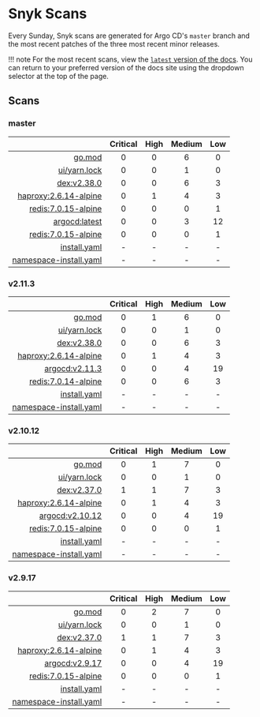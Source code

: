 # Snyk Scans

Every Sunday, Snyk scans are generated for Argo CD's `master` branch and the most recent patches of the three most
recent minor releases.

!!! note
    For the most recent scans, view the [`latest` version of the docs](https://argo-cd.readthedocs.io/en/latest/snyk/).
    You can return to your preferred version of the docs site using the dropdown selector at the top of the page.

## Scans

### master

|    | Critical | High | Medium | Low |
|---:|:--------:|:----:|:------:|:---:|
| [go.mod](master/argocd-test.html) | 0 | 0 | 6 | 0 |
| [ui/yarn.lock](master/argocd-test.html) | 0 | 0 | 1 | 0 |
| [dex:v2.38.0](master/ghcr.io_dexidp_dex_v2.38.0.html) | 0 | 0 | 6 | 3 |
| [haproxy:2.6.14-alpine](master/public.ecr.aws_docker_library_haproxy_2.6.14-alpine.html) | 0 | 1 | 4 | 3 |
| [redis:7.0.15-alpine](master/public.ecr.aws_docker_library_redis_7.0.15-alpine.html) | 0 | 0 | 0 | 1 |
| [argocd:latest](master/quay.io_argoproj_argocd_latest.html) | 0 | 0 | 3 | 12 |
| [redis:7.0.15-alpine](master/redis_7.0.15-alpine.html) | 0 | 0 | 0 | 1 |
| [install.yaml](master/argocd-iac-install.html) | - | - | - | - |
| [namespace-install.yaml](master/argocd-iac-namespace-install.html) | - | - | - | - |

### v2.11.3

|    | Critical | High | Medium | Low |
|---:|:--------:|:----:|:------:|:---:|
| [go.mod](v2.11.3/argocd-test.html) | 0 | 1 | 6 | 0 |
| [ui/yarn.lock](v2.11.3/argocd-test.html) | 0 | 0 | 1 | 0 |
| [dex:v2.38.0](v2.11.3/ghcr.io_dexidp_dex_v2.38.0.html) | 0 | 0 | 6 | 3 |
| [haproxy:2.6.14-alpine](v2.11.3/haproxy_2.6.14-alpine.html) | 0 | 1 | 4 | 3 |
| [argocd:v2.11.3](v2.11.3/quay.io_argoproj_argocd_v2.11.3.html) | 0 | 0 | 4 | 19 |
| [redis:7.0.14-alpine](v2.11.3/redis_7.0.14-alpine.html) | 0 | 0 | 6 | 3 |
| [install.yaml](v2.11.3/argocd-iac-install.html) | - | - | - | - |
| [namespace-install.yaml](v2.11.3/argocd-iac-namespace-install.html) | - | - | - | - |

### v2.10.12

|    | Critical | High | Medium | Low |
|---:|:--------:|:----:|:------:|:---:|
| [go.mod](v2.10.12/argocd-test.html) | 0 | 1 | 7 | 0 |
| [ui/yarn.lock](v2.10.12/argocd-test.html) | 0 | 0 | 1 | 0 |
| [dex:v2.37.0](v2.10.12/ghcr.io_dexidp_dex_v2.37.0.html) | 1 | 1 | 7 | 3 |
| [haproxy:2.6.14-alpine](v2.10.12/haproxy_2.6.14-alpine.html) | 0 | 1 | 4 | 3 |
| [argocd:v2.10.12](v2.10.12/quay.io_argoproj_argocd_v2.10.12.html) | 0 | 0 | 4 | 19 |
| [redis:7.0.15-alpine](v2.10.12/redis_7.0.15-alpine.html) | 0 | 0 | 0 | 1 |
| [install.yaml](v2.10.12/argocd-iac-install.html) | - | - | - | - |
| [namespace-install.yaml](v2.10.12/argocd-iac-namespace-install.html) | - | - | - | - |

### v2.9.17

|    | Critical | High | Medium | Low |
|---:|:--------:|:----:|:------:|:---:|
| [go.mod](v2.9.17/argocd-test.html) | 0 | 2 | 7 | 0 |
| [ui/yarn.lock](v2.9.17/argocd-test.html) | 0 | 0 | 1 | 0 |
| [dex:v2.37.0](v2.9.17/ghcr.io_dexidp_dex_v2.37.0.html) | 1 | 1 | 7 | 3 |
| [haproxy:2.6.14-alpine](v2.9.17/haproxy_2.6.14-alpine.html) | 0 | 1 | 4 | 3 |
| [argocd:v2.9.17](v2.9.17/quay.io_argoproj_argocd_v2.9.17.html) | 0 | 0 | 4 | 19 |
| [redis:7.0.15-alpine](v2.9.17/redis_7.0.15-alpine.html) | 0 | 0 | 0 | 1 |
| [install.yaml](v2.9.17/argocd-iac-install.html) | - | - | - | - |
| [namespace-install.yaml](v2.9.17/argocd-iac-namespace-install.html) | - | - | - | - |
